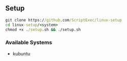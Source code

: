 ## Setup
```cmd
git clone https://github.com/ScriptExec/linux-setup
cd linux-setup/<system>
chmod +x ./setup.sh && ./setup.sh
```

### Available Systems
- kubuntu